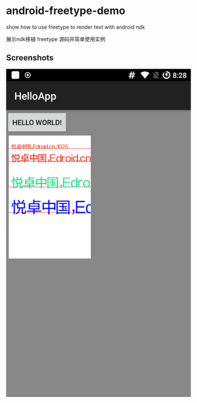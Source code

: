 android-freetype-demo
=========================
show how to use freetype to render text with android ndk

展示ndk移植 freetype 源码并简单使用实例

Screenshots
-----------
![screenshot](device-2019-06-02-202853.png)

